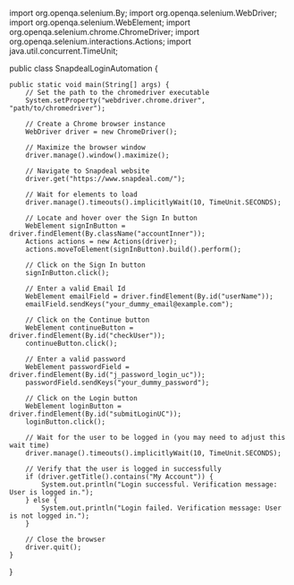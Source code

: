 import org.openqa.selenium.By;
import org.openqa.selenium.WebDriver;
import org.openqa.selenium.WebElement;
import org.openqa.selenium.chrome.ChromeDriver;
import org.openqa.selenium.interactions.Actions;
import java.util.concurrent.TimeUnit;

public class SnapdealLoginAutomation {

    public static void main(String[] args) {
        // Set the path to the chromedriver executable
        System.setProperty("webdriver.chrome.driver", "path/to/chromedriver");

        // Create a Chrome browser instance
        WebDriver driver = new ChromeDriver();

        // Maximize the browser window
        driver.manage().window().maximize();

        // Navigate to Snapdeal website
        driver.get("https://www.snapdeal.com/");

        // Wait for elements to load
        driver.manage().timeouts().implicitlyWait(10, TimeUnit.SECONDS);

        // Locate and hover over the Sign In button
        WebElement signInButton = driver.findElement(By.className("accountInner"));
        Actions actions = new Actions(driver);
        actions.moveToElement(signInButton).build().perform();

        // Click on the Sign In button
        signInButton.click();

        // Enter a valid Email Id
        WebElement emailField = driver.findElement(By.id("userName"));
        emailField.sendKeys("your_dummy_email@example.com");

        // Click on the Continue button
        WebElement continueButton = driver.findElement(By.id("checkUser"));
        continueButton.click();

        // Enter a valid password
        WebElement passwordField = driver.findElement(By.id("j_password_login_uc"));
        passwordField.sendKeys("your_dummy_password");

        // Click on the Login button
        WebElement loginButton = driver.findElement(By.id("submitLoginUC"));
        loginButton.click();

        // Wait for the user to be logged in (you may need to adjust this wait time)
        driver.manage().timeouts().implicitlyWait(10, TimeUnit.SECONDS);

        // Verify that the user is logged in successfully
        if (driver.getTitle().contains("My Account")) {
            System.out.println("Login successful. Verification message: User is logged in.");
        } else {
            System.out.println("Login failed. Verification message: User is not logged in.");
        }

        // Close the browser
        driver.quit();
    }
}

     
